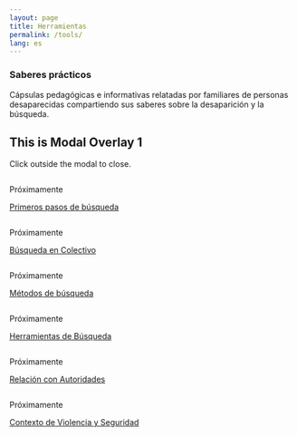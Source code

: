 ```yaml
---
layout: page
title: Herramientas
permalink: /tools/
lang: es
---
```


<h3>Saberes prácticos</h3>

<div class="directorio">
<p class="intro">Cápsulas pedagógicas e informativas relatadas por familiares de personas desaparecidas compartiendo sus saberes sobre la desaparición y la búsqueda.</p>
</div>



<div id="modal1" class="overlayM">
  <a class="cancel" href="#"></a>
  <div class="modal">
    <h2>This is Modal Overlay 1</h2>
    <div class="content">
    <p>Click outside the modal to close.</p>
    </div>
  </div>
</div>



<div class="row">
  <div class="column">
    <div class="placeholder_video"><p>Próximamente</p></div>
    <p><a href="#modal1" class="button">Primeros pasos de búsqueda</a></p>
  </div>
  <div class="column">
    <div class="placeholder_video"><p>Próximamente</p></div>
    <p><a href="#modal2" class="button">Búsqueda en Colectivo</a></p>
  </div>
  <div class="column">
    <div class="placeholder_video"><p>Próximamente</p></div>
    <p><a href="#modal3" class="button">Métodos de búsqueda</a></p>
  </div>  
</div><!-- /row -->



<div class="spacer_c"></div>


<div class="row">
  <div class="column">
    <div class="placeholder_video"><p>Próximamente</p></div>
    <p><a href="#" target="_blank">Herramientas de Búsqueda</a></p>
  </div>
  <div class="column">
    <div class="placeholder_video"><p>Próximamente</p></div>
    <p><a href="#" target="_blank">Relación con Autoridades</a></p>
  </div>
  <div class="column">
    <div class="placeholder_video"><p>Próximamente</p></div>
    <p><a href="#" target="_blank">Contexto de Violencia y Seguridad</a></p>
  </div>  
</div><!-- /row -->


<div class="spacer_c"></div>

<!--
<div class="row">
  <div class="column">
    <div class="placeholder_video"><p>Próximamente</p></div>
    <p><a href="#" target="_blank">La Importancia de encontrarles y la memoria</a></p>
  </div>
</div>  /row -->

<div class="spacer_a"></div>
